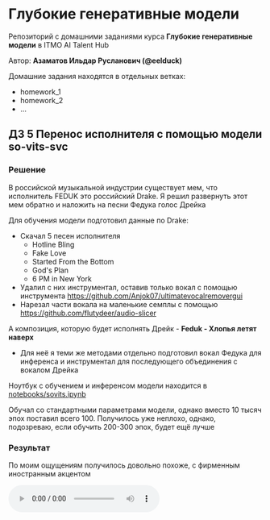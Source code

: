 # Глубокие генеративные модели

Репозиторий с домашними заданиями курса __Глубокие генеративные модели__ в ITMO AI Talent Hub

Автор: __Азаматов Ильдар Русланович (@eelduck)__

Домашние задания находятся в отдельных ветках:
- homework_1
- homework_2
- ...

## ДЗ 5 Перенос исполнителя с помощью модели so-vits-svc

### Решение
В российской музыкальной индустрии существует мем, что исполнитель FEDUK это российский Drake. Я решил развернуть этот мем обратно и наложить на песни Федука голос Дрейка

Для обучения модели подготовил данные по Drake:
- Скачал 5 песен исполнителя
    - Hotline Bling
    - Fake Love
    - Started From the Bottom
    - God's Plan
    - 6 PM in New York
- Удалил с них инструментал, оставив только вокал с помощью инструмента  https://github.com/Anjok07/ultimatevocalremovergui
- Нарезал части вокала на маленькие семплы с помощью https://github.com/flutydeer/audio-slicer

А композиция, которую будет исполнять Дрейк - __Feduk - Хлопья летят наверх__
- Для неё я теми же методами отдельно подготовил вокал Федука для инференса и инструментал для последующего объединения с вокалом Дрейка

Ноутбук с обучением и инференсом модели находится в [notebooks/sovits.ipynb](notebooks/sovits.ipynb)

Обучал со стандартными параметрами модели, однако вместо 10 тысяч эпох поставил всего 100. Получилось уже неплохо, однако, подозреваю, если обучить 200-300 эпох, будет ещё лучше

### Результат
По моим ощущениям получилось довольно похоже, с фирменным иностранным акцентом

<audio controls src="drake_khlopya.wav" title="Result"></audio>